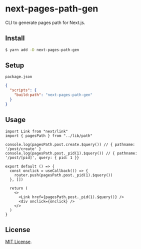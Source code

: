 # next-pages-path-gen

CLI to generate pages path for Next.js.

## Install

```sh
$ yarn add -D next-pages-path-gen
```

## Setup

`package.json`

```json
{
  "scripts": {
    "build:path": "next-pages-path-gen"
  }
}
```

## Usage

```tsx
import Link from "next/link"
import { pagesPath } from "../lib/path"

console.log(pagesPath.post.create.$query()) // { pathname: '/post/create' }
console.log(pagesPath.post._pid(1).$query()) // { pathname: '/post/[pid]', query: { pid: 1 }}

export default () => {
  const onclick = useCallback(() => {
    router.push(pagesPath.post._pid(1).$query())
  }, [])

  return (
    <>
      <Link href={pagesPath.post._pid(1).$query()} />
      <div onclick={onclick} />
    </>
  )
}
```

## License

[MIT License](https://github.com/kodai3/next-pages-path-gen/blob/master/LICENSE).
